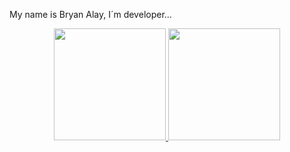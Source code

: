 My name is Bryan Alay, I´m developer...
<div align="center">
  <a href="https://github.com/bryanalay">
  <img height="179em" src="https://github-readme-stats.vercel.app/api?username=bryanalay&show_icons=true&theme=dracula&include_all_commits=true&count_private=true"/>
  <img height="179em" src="https://github-readme-stats.vercel.app/api/top-langs/?username=bryanalay&layout=compact&langs_count=7&theme=dracula"/>
</div>

